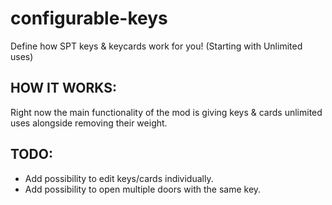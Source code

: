# configurable-keys
Define how SPT keys & keycards work for you! (Starting with Unlimited uses)

HOW IT WORKS:
-
Right now the main functionality of the mod is giving keys & cards unlimited uses alongside removing their weight.

TODO:
-
- Add possibility to edit keys/cards individually.
- Add possibility to open multiple doors with the same key.
